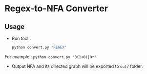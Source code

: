 # Regex-to-NFA Converter

## Usage

-   Run tool :
    ```bash
    python convert.py "REGEX"
    ```
For example : `python convert.py "0(1+0)|0*"`

-   Output NFA and its directed graph will be exported to `out/` folder.
